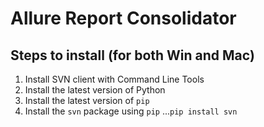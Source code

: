 # Allure Report Consolidator
## Steps to install (for both Win and Mac)
1. Install SVN client with Command Line Tools
1. Install the latest version of Python
1. Install the latest version of `pip`
1. Install the `svn` package using `pip`
...`pip install svn`
